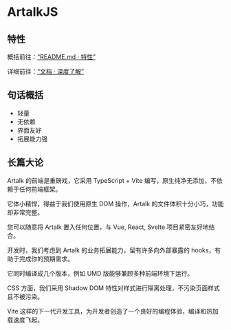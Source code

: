 # ArtalkJS

## 特性

概括前往：[“README.md · 特性”](https://github.com/ArtalkJS/Artalk#%E7%89%B9%E6%80%A7)

详细前往：[“文档 · 深度了解”](../describe.md)

## 句话概括

- 轻量
- 无依赖
- 界面友好
- 拓展能力强

## 长篇大论

Artalk 的前端是重磅戏，它采用 TypeScript + Vite 编写，原生纯净无添加，不依赖于任何前端框架。

它体小精悍，得益于我们使用原生 DOM 操作，Artalk 的文件体积十分小巧，功能却非常完整。

您可以随意将 Artalk 置入任何位置，与 Vue, React, Svelte 项目紧密友好地结合。

开发时，我们考虑到 Artalk 的业务拓展能力，留有许多向外部暴露的 hooks，有助于完成你的预期需求。

它同时编译成几个版本，例如 UMD 版能够兼顾多种前端环境下运行。

CSS 方面，我们采用 Shadow DOM 特性对样式进行隔离处理，不污染页面样式且不被污染。

Vite 这样的下一代开发工具，为开发者创造了一个良好的编程体验，编译和热加载速度飞起。
